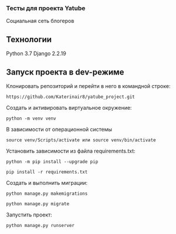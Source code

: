 ### Тесты для проекта Yatube

Социальная сеть блогеров

## Технологии

Python 3.7
Django 2.2.19

## Запуск проекта в dev-режиме

Клонировать репозиторий и перейти в него в командной строке:

```
https://github.com/Katerinair8/yatube_project.git
```

Cоздать и активировать виртуальное окружение:

```
python -m venv venv
```
В зависимости от операционной системы
```
source venv/Scripts/activate или source venv/bin/activate
```

Установить зависимости из файла requirements.txt:

```
python -m pip install --upgrade pip
```

```
pip install -r requirements.txt
```

Создать и выполнить миграции:

```
python manage.py makemigrations
```

```
python manage.py migrate
```

Запустить проект:

```
python manage.py runserver
